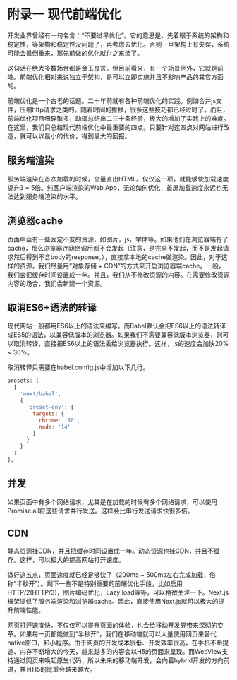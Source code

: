 # 附录一 现代前端优化

开发业界曾经有一句名言：“不要过早优化”。它的意思是，先着眼于系统的架构和稳定性，等架构和稳定性没问题了，再考虑去优化。否则一旦架构上有失误，系统可能会推倒重来，那先前做的优化就付之东流了。

这句话在绝大多数场合都是金玉良言。但目前看来，有一个场景例外，它就是前端。前端优化相对来说独立于架构，是可以立即实施并且不影响产品的其它方面的。

前端优化是一个古老的话题。二十年前就有各种前端优化的实践。例如合并js文件，压缩http请求之类的。随着时间的推移，很多这些技巧都已经过时了。而且，前端优化项目细碎繁多，动辄总结出二三十条经验，极大的增加了实践上的难度。在这里，我们只总结现代前端优化中最重要的四点。只要针对这四点对网站进行改造，就可以以最小的代价，得到最大的回报。

## 服务端渲染
服务端渲染在首次加载的时候，全量直出HTML。仅仅这一项，就能够使加载速度提升3 ~ 5倍。纯客户端渲染的Web App，无论如何优化，首屏加载速度永远也无法达到服务端渲染的水平。

## 浏览器cache
页面中会有一些固定不变的资源，如图片，js，字体等。如果他们在浏览器端有了cache，那么浏览器连网络调用都不会发起（注意，是完全不发起，而不是发起请求然后得到不含body的response。），直接拿本地的cache做渲染。因此，对于这样的资源，我们尽量用“对象存储 + CDN”的方式来开启浏览器端cache。一般，我们会把缓存时间设置成一年。并且，我们从不修改资源的内容。在需要修改资源内容的场合，我们会新建一个资源。

## 取消ES6+语法的转译
现代网站一般都用ES6以上的语法来编写。而Babel默认会把ES6以上的语法转译成ES5的语法，以兼容低版本的浏览器。如果我们不需要兼容低版本浏览器，则可以取消转译，直接把ES6以上的语法丢给浏览器执行。这样，js的速度会加快20% ~ 30%。

取消转译只需要在babel.config.js中增加以下几行。
```javascript
presets: [
  [
    'next/babel',
    {
      'preset-env': {
        targets: {
          chrome: '80',
          node: '14'
        }
      }
    }
  ]
],
```
## 并发
如果页面中有多个网络请求，尤其是在加载的时候有多个网络请求，可以使用Promise.all将这些请求并行发送。这样会比串行发送请求快很多倍。

## CDN
静态资源挂CDN，并且把缓存时间设置成一年。动态资源也挂CDN，并且不缓存。这样，可以极大的提高网站打开速度。

做好这五点，页面速度就已经足够快了（200ms ~ 500ms左右完成加载，俗称“半秒开”）。剩下一些不是特别重要的前端优化手段，比如启用HTTP/2(HTTP/3)，图片编码优化，Lazy load等等，可以稍微关注一下。Next.js框架提供了服务端渲染和浏览器cache。因此，直接使用Next.js就可以极大的提升前端性能。

网页打开速度快，不仅仅可以提升页面的体验，也会给移动开发界带来深彻的变革。如果每一页都能做到“半秒开”，我们在移动端就可以大量使用网页来替代native窗口，和小程序。由于网页的开发成本很低、开发效率很高，在手机不断提速、内存不断增大的今天，越来越多的内容会以H5的页面来呈现。而WebView支持通过网页来唤起原生代码，所以未来的移动端开发，会向着hybrid开发的方向前进，并且H5的比重会越来越大。

